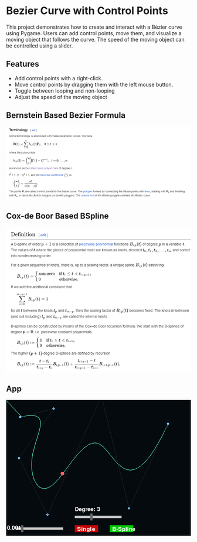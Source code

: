 # Bezier Curve with Control Points

This project demonstrates how to create and interact with a Bézier curve using Pygame. Users can add control points, move them, and visualize a moving object that follows the curve. The speed of the moving object can be controlled using a slider.

## Features
- Add control points with a right-click.
- Move control points by dragging them with the left mouse button.
- Toggle between looping and non-looping
- Adjust the speed of the moving object
## Bernstein Based Bezier Formula
![Screenshot](./images/bernsteinpoly.png)

## Cox-de Boor Based BSpline
![Screenshot](./images/cox_de_boor.png)

## App
![Screenshot](./images/demo.png)
